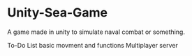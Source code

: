 # Unity-Sea-Game
A game made in unity to simulate naval combat or something.

To-Do List
basic movment and functions
Multiplayer server
